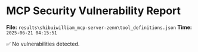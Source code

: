 # MCP Security Vulnerability Report
**File:** `results\shibuiwilliam_mcp-server-zenn\tool_definitions.json`
**Time:** `2025-06-21 04:15:51`

✅ No vulnerabilities detected.